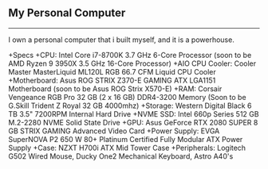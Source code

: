 ## My Personal Computer
---
I own a personal computer that i built myself, and it is a powerhouse.

+Specs
 +CPU: Intel Core i7-8700K 3.7 GHz 6-Core Processor (soon to be AMD Ryzen 9 3950X 3.5 GHz 16-Core Processor)
 +AIO CPU Cooler: Cooler Master MasterLiquid ML120L RGB 66.7 CFM Liquid CPU Cooler
 +Motherboard: Asus ROG STRIX Z370-E GAMING ATX LGA1151 Motherboard (soon to be Asus ROG Strix X570-E)
 +RAM: Corsair Vengeance RGB Pro 32 GB (2 x 16 GB) DDR4-3200 Memory (Soon to be G.Skill Trident Z Royal 32 GB 4000mhz)
 +Storage: Western Digital Black 6 TB 3.5" 7200RPM Internal Hard Drive
 +NVME SSD: Intel 660p Series 512 GB M.2-2280 NVME Solid State Drive
 +GPU: Asus GeForce RTX 2080 SUPER 8 GB STRIX GAMING Advanced Video Card
 +Power Supply: EVGA SuperNOVA P2 650 W 80+ Platinum Certified Fully Modular ATX Power Supply
 +Case: NZXT H700i ATX Mid Tower Case
 +Peripherals: Logitech G502 Wired Mouse, Ducky One2 Mechanical Keyboard, Astro A40's
 
